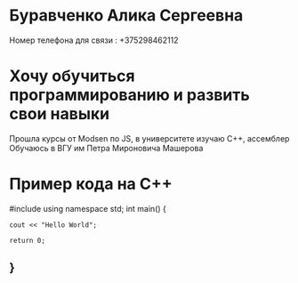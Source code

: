 # Буравченко Алика Сергеевна
Номер телефона для связи : +375298462112
# Хочу обучиться программированию и развить свои навыки
Прошла курсы от Modsen по JS, в университете изучаю С++, ассемблер
Обучаюсь в ВГУ им Петра Мироновича Машерова
# Пример кода на С++
#include <iostream>
using namespace std;
int main() {

    cout << "Hello World";
    
    return 0;
}
-----
